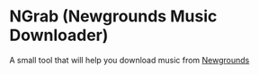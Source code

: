 # NGrab (Newgrounds Music Downloader)
A small tool that will help you download music from [Newgrounds](https://www.newgrounds.com/)
